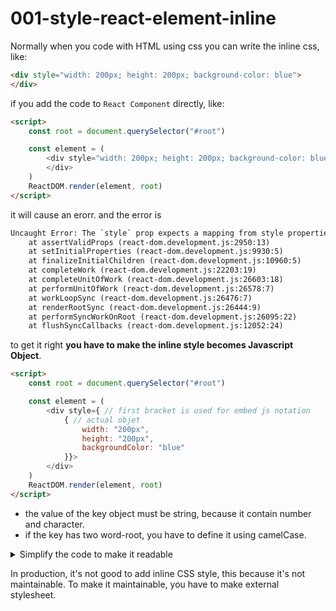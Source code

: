 # 001-style-react-element-inline

Normally when you code with HTML using css you can write the inline css, like:  

```html
<div style="width: 200px; height: 200px; background-color: blue">
</div>
```

if you add the code to `React Component` directly, like:

```html
<script>
    const root = document.querySelector("#root")

    const element = (
        <div style="width: 200px; height: 200px; background-color: blue">
        </div>
    )
    ReactDOM.render(element, root)
</script>
```

it will cause an erorr. and the error is

```txt
Uncaught Error: The `style` prop expects a mapping from style properties to values, not a string. For example, style={{marginRight: spacing + 'em'}} when using JSX.
    at assertValidProps (react-dom.development.js:2950:13)
    at setInitialProperties (react-dom.development.js:9930:5)
    at finalizeInitialChildren (react-dom.development.js:10960:5)
    at completeWork (react-dom.development.js:22203:19)
    at completeUnitOfWork (react-dom.development.js:26603:18)
    at performUnitOfWork (react-dom.development.js:26578:7)
    at workLoopSync (react-dom.development.js:26476:7)
    at renderRootSync (react-dom.development.js:26444:9)
    at performSyncWorkOnRoot (react-dom.development.js:26095:22)
    at flushSyncCallbacks (react-dom.development.js:12052:24)
```

to get it right **you have to make the inline style becomes Javascript Object**.

```html
<script>
    const root = document.querySelector("#root")

    const element = (
        <div style={ // first bracket is used for embed js notation 
            { // actual objet
                width: "200px",
                height: "200px", 
                backgroundColor: "blue"
            }}>
        </div>
    )
    ReactDOM.render(element, root)
</script>
```

* the value of the key object must be string, because it contain number and character.
* if the key has two word-root, you have to define it using camelCase. 

<details>
    <summary> Simplify the code to make it readable </summary>

```html
<script>
    const root = document.querySelector("#root")

    let elementStyle = {
                width: "200px",
                height: "200px", 
                backgroundColor: "blue"
    }
    const element = (
                        <div style={ elementStyle }>
                        </div>
                    )

    ReactDOM.render(element, root)

    /**
     *  Actually react is smart enough to understand you value, you can just type
     * {
     *      width: 200,
     *      height: 200,
     *      backgroundColor: 'blue'
     * } 
     * */


</script>
```
</details>

In production, it's not good to add inline CSS style, this because it's not maintainable. To make it maintainable, you have to make external stylesheet. 